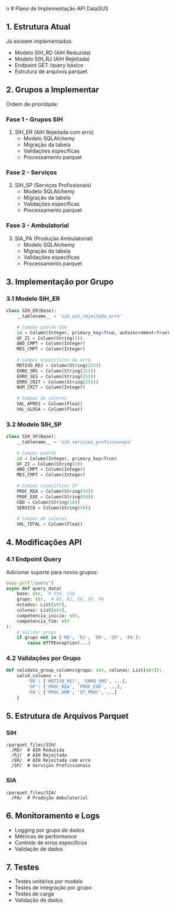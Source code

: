 n  # Plano de Implementação API DataSUS

## 1. Estrutura Atual
Já existem implementados:
- Modelo SIH_RD (AIH Reduzida)
- Modelo SIH_RJ (AIH Rejeitada)
- Endpoint GET /query básico
- Estrutura de arquivos parquet

## 2. Grupos a Implementar
Ordem de prioridade:

### Fase 1 - Grupos SIH
1. SIH_ER (AIH Rejeitada com erro)
   - Modelo SQLAlchemy
   - Migração da tabela
   - Validações específicas
   - Processamento parquet

### Fase 2 - Serviços
2. SIH_SP (Serviços Profissionais)
   - Modelo SQLAlchemy
   - Migração da tabela
   - Validações específicas
   - Processamento parquet

### Fase 3 - Ambulatorial 
3. SIA_PA (Produção Ambulatorial)
   - Modelo SQLAlchemy
   - Migração da tabela
   - Validações específicas
   - Processamento parquet

## 3. Implementação por Grupo

### 3.1 Modelo SIH_ER
```python
class SIH_ER(Base):
    __tablename__ = 'sih_aih_rejeitada_erro'
    
    # Campos padrão SIH
    id = Column(Integer, primary_key=True, autoincrement=True)
    UF_ZI = Column(String(2))
    ANO_CMPT = Column(Integer)
    MES_CMPT = Column(Integer)
    
    # Campos específicos de erro
    MOTIVO_REJ = Column(String(255))
    ERRO_SMS = Column(String(255))
    ERRO_SES = Column(String(255)) 
    ERRO_CRIT = Column(String(255))
    NUM_CRIT = Column(Integer)
    
    # Campos de valores
    VAL_APRES = Column(Float)
    VAL_GLOSA = Column(Float)
```

### 3.2 Modelo SIH_SP
```python
class SIH_SP(Base):
    __tablename__ = 'sih_servicos_profissionais'
    
    # Campos padrão
    id = Column(Integer, primary_key=True)
    UF_ZI = Column(String(2))
    ANO_CMPT = Column(Integer)
    MES_CMPT = Column(Integer)
    
    # Campos específicos SP
    PROC_REA = Column(String(50))
    PROF_EXE = Column(String(50))
    CBO = Column(String(10))
    SERVICO = Column(String(50))
    
    # Campos de valores
    VAL_TOTAL = Column(Float)
```

## 4. Modificações API

### 4.1 Endpoint Query
Adicionar suporte para novos grupos:
```python
@app.get("/query")
async def query_data(
    base: str,  # SIH, SIA
    grupo: str,  # RD, RJ, ER, SP, PA
    estados: List[str],
    colunas: List[str],
    competencia_inicio: str,
    competencia_fim: str
):
    # Validar grupo
    if grupo not in ['RD', 'RJ', 'ER', 'SP', 'PA']:
        raise HTTPException(...)
```

### 4.2 Validações por Grupo
```python
def validate_group_columns(grupo: str, colunas: List[str]):
    valid_columns = {
        'ER': ['MOTIVO_REJ', 'ERRO_SMS', ...],
        'SP': ['PROC_REA', 'PROF_EXE', ...],
        'PA': ['PROC_AMB', 'QT_PROC', ...]
    }
```

## 5. Estrutura de Arquivos Parquet

### SIH
```
/parquet_files/SIH/
  /RD/  # AIH Reduzida
  /RJ/  # AIH Rejeitada
  /ER/  # AIH Rejeitada com erro
  /SP/  # Serviços Profissionais
```

### SIA 
```
/parquet_files/SIA/
  /PA/  # Produção Ambulatorial
```

## 6. Monitoramento e Logs

- Logging por grupo de dados
- Métricas de performance
- Controle de erros específicos
- Validação de dados

## 7. Testes

- Testes unitários por modelo
- Testes de integração por grupo
- Testes de carga
- Validação de dados